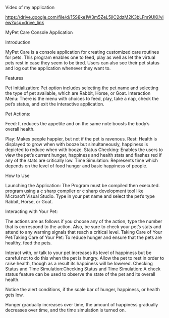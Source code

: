 Video of my application

https://drive.google.com/file/d/15S8ke1W3m5ZeL5jIC2dzM2K3bLFm9UKI/view?usp=drive_link


MyPet Care Console Application 
 
 Introduction 
 
 MyPet Care is a console application for creating customized care routines for pets. This program enables one to feed, play as well as let the virtual pets rest in case they seem to be tired. Users can also see their pet status and log out the application whenever they want to. 
 
 Features 
 
 Pet Initialization: Pet option includes selecting the pet name and selecting the type of pet available, which are Rabbit, Horse, or Goat. 
  Interaction Menu: There is the menu with choices to feed, play, take a nap, check the pet’s status, and exit the interactive application. 
 
 Pet Actions: 
 
 Feed: It reduces the appetite and on the same note boosts the body’s overall health. 
 
 Play: Makes people happier, but not if the pet is ravenous. 
 Rest: Health is displayed to grow when with booze but simultaneously, happiness is depicted to reduce when with booze. 
 Status Checking: Enables the users to view the pet’s current hunger, happiness and health stats and flashes red if any of the stats are critically low. 
 Time Simulation: Represents time which depends on the level of food hunger and basic happiness of people. 
 
 How to Use 
 
 Launching the Application: 
 The Program must be compiled then executed. program using a c sharp compiler or c sharp development tool like Microsoft Visual Studio. 
 Type in your pet name and select the pet’s type Rabbit, Horse, or Goat. 
 
 Interacting with Your Pet: 
 
 The actions are as follows if you choose any of the action, type the number that is correspond to the action. 
 Also, be sure to check your pet’s stats and attend to any warning signals that reach a critical level. 
 Taking Care of Your Pet:Taking Care of Your Pet: 
 To reduce hunger and ensure that the pets are healthy, feed the pets. 
 
 Interact with, or talk to your pet increases its level of happiness but be careful not to do this when the pet is hungry. 
 Allow the pet to rest in order to raise health, though as a result its happiness will be lowered. 
 Checking Status and Time Simulation:Checking Status and Time Simulation: 
 A check status feature can be used to observe the state of the pet and its overall health. 
 
 Notice the alert conditions, if the scale bar of hunger, happiness, or health gets low. 
 
 Hunger gradually increases over time, the amount of happiness gradually decreases over time, and the time simulation is turned on. 
 
